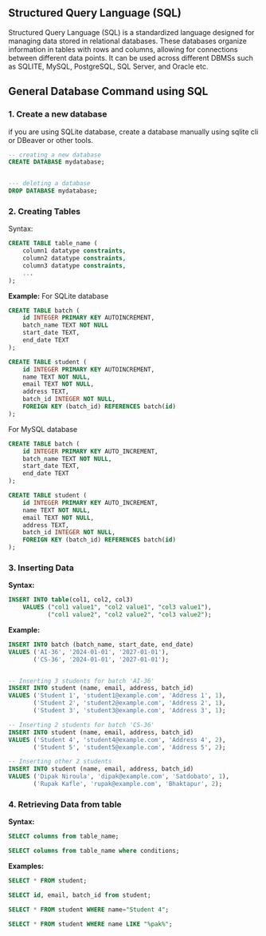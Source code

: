 ## Structured Query Language (SQL)
Structured Query Language (SQL) is a standardized language designed for managing data stored in relational databases. These databases organize information in tables with rows and columns, allowing for connections between different data points.
It can be used across different DBMSs such as SQLITE, MySQL, PostgreSQL, SQL Server, and Oracle etc. 


## General Database Command using SQL

### 1. Create a new database
if you are using SQLite database, create a database manually using sqlite cli or DBeaver or other tools.
```sql
-- creating a new database
CREATE DATABASE mydatabase;


--- deleting a database
DROP DATABASE mydatabase;

```

### 2. Creating Tables

Syntax: 
```sql
CREATE TABLE table_name (
    column1 datatype constraints,
    column2 datatype constraints,
    column3 datatype constraints,
    ...
);
```

**Example:**
For SQLite database
```sql
CREATE TABLE batch (
    id INTEGER PRIMARY KEY AUTOINCREMENT,
    batch_name TEXT NOT NULL
    start_date TEXT,
    end_date TEXT
);

CREATE TABLE student (
    id INTEGER PRIMARY KEY AUTOINCREMENT,
    name TEXT NOT NULL,
    email TEXT NOT NULL,
    address TEXT,
    batch_id INTEGER NOT NULL,
    FOREIGN KEY (batch_id) REFERENCES batch(id)
);
```

For MySQL database

```sql
CREATE TABLE batch (
    id INTEGER PRIMARY KEY AUTO_INCREMENT,
    batch_name TEXT NOT NULL,
    start_date TEXT,
    end_date TEXT
);

CREATE TABLE student (
    id INTEGER PRIMARY KEY AUTO_INCREMENT,
    name TEXT NOT NULL,
    email TEXT NOT NULL,
    address TEXT,
    batch_id INTEGER NOT NULL,
    FOREIGN KEY (batch_id) REFERENCES batch(id)
);
```

### 3. Inserting Data
**Syntax:**
```sql
INSERT INTO table(col1, col2, col3) 
    VALUES ("col1 value1", "col2 value1", "col3 value1"),
           ("col1 value2", "col2 value2", "col3 value2");
```

**Example:**
```sql
INSERT INTO batch (batch_name, start_date, end_date)
VALUES ('AI-36', '2024-01-01', '2027-01-01'),
       ('CS-36', '2024-01-01', '2027-01-01');


-- Inserting 3 students for batch 'AI-36'
INSERT INTO student (name, email, address, batch_id)
VALUES ('Student 1', 'student1@example.com', 'Address 1', 1),
       ('Student 2', 'student2@example.com', 'Address 2', 1),
       ('Student 3', 'student3@example.com', 'Address 3', 1);

-- Inserting 2 students for batch 'CS-36'
INSERT INTO student (name, email, address, batch_id)
VALUES ('Student 4', 'student4@example.com', 'Address 4', 2),
       ('Student 5', 'student5@example.com', 'Address 5', 2);

-- Inserting other 2 students
INSERT INTO student (name, email, address, batch_id)
VALUES ('Dipak Niroula', 'dipak@example.com', 'Satdobato', 1),
       ('Rupak Kafle', 'rupak@example.com', 'Bhaktapur', 2);
```

### 4. Retrieving Data from table
**Syntax:**
```sql
SELECT columns from table_name;

SELECT columns from table_name where conditions;
```

**Examples:**
```sql
SELECT * FROM student;

SELECT id, email, batch_id from student;

SELECT * FROM student WHERE name="Student 4";

SELECT * FROM student WHERE name LIKE "%pak%";

```
